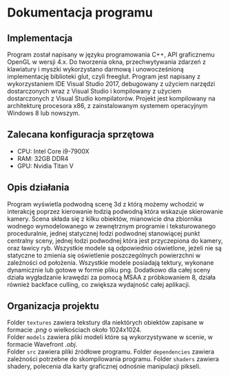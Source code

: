 # Dokumentacja programu
## Implementacja   
Program został napisany w języku programowania C++, API graficznemu OpenGL w wersji 4.x. Do tworzenia okna, przechwytywania zdarzeń z klawiatury i myszki wykorzystano darmową i unowocześnioną implementację biblioteki glut, czyli freeglut. Program jest napisany z wykorzystaniem IDE Visual Studio 2017, debugowany z użyciem narzędzi dostarczonych wraz z Visual Studio i kompilowany z użyciem dostarczonych z Visual Studio kompilatorów. Projekt jest kompilowany na architekturę procesora x86, z zainstalowanym systemem operacyjnym Windows 8 lub nowszym.

## Zalecana konfiguracja sprzętowa 
 - CPU: Intel Core i9-7900X
 - RAM: 32GB DDR4
 - GPU: Nvidia Titan V

## Opis działania
Program wyświetla podwodną scenę 3d z którą możemy wchodzić w interakcję poprzez kierowanie łodzią podwodną która wskazuje skierowanie kamery. Scena składa się z kilku obiektów, mianowicie dna zbiornika wodnego wymodelowanego w zewnętrznym programie i teksturowanego proceduralnie, jednej statycznej łodzi podwodnej stanowiącej punkt centralny sceny, jednej łodzi podwodnej która jest przyczepiona do kamery, oraz ławicy ryb. Wszystkie modele są odpowiednio oświetlone, jeżeli nie są statyczne to zmienia się oświetlenie poszczególnych powierzchni w zależności od położenia. Wszystkie modele posiadają tektury, wykonane dynamicznie lub gotowe w formie pliku png. Dodatkowo dla całej sceny działa wygładzanie krawędzi za pomocą MSAA z próbkowaniem 8, działa również backface culling, co zwiększa wydajność całej aplikacji.

## Organizacja projektu
Folder `textures` zawiera tekstury dla niektórych obiektów zapisane w formacie *.png* o wielkościach około 1024x1024.   
Folder `models` zawiera pliki modeli które są wykorzystywane w scenie, w formacie Wavefront *.obj*.   
Folder `src` zawiera pliki źródłowe programu.
Folder `dependencies` zawiera zależności potrzebne do skompilowania programu.
Folder `shaders` zawiera shadery, polecenia dla karty graficznej odnośnie manipulacji pikseli.
